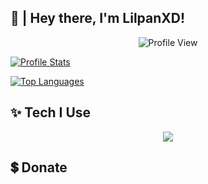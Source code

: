 ## **👋  |  Hey there, I'm LilpanXD!**
</p>
<p align="center">
  <img src="https://komarev.com/ghpvc/?username=LilpanXD&label=Profile%20views&color=blueviolet&style=flat" alt="Profile View" />
</p>
                    
[![Profile Stats](https://github-readme-stats.vercel.app/api?username=3324343&theme=blue-green)](#-statistics)

[![Top Languages](https://github-readme-stats.vercel.app/api/top-langs/?username=3324343&theme=blue-green)](#-statistics)

##  **✨ Tech I Use**
<p align="center">
  <a href="https://lilpanxd.vercel.app">
    <img src="https://skillicons.dev/icons?i=html,css,javascript,lua,github&perline=8" />
  </a>

##  **💲 Donate**


